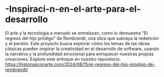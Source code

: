 # -Inspiraci-n-en-el-arte-para-el-desarrollo
El arte y la tecnología a menudo se entrelazan, como lo demuestra "El regreso del hijo pródigo" de Rembrandt, una obra que subraya la redención y el perdón. Este proyecto busca explorar cómo los temas de las obras clásicas pueden inspirar la creatividad en el desarrollo de software, usando la narrativa y la profundidad emocional para enriquecer nuestras propias creaciones. Explore este enfoque en nuestro repositorio.
https://historiasconarte.com/2024/08/15/el-regreso-del-hijo-prodigo-de-rembrandt/
